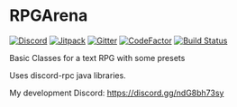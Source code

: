 # RPGArena
[![Discord](https://img.shields.io/discord/780295200534429756?logo=discord)](https://discord.gg/ndG8bh73sy) [![Jitpack](https://jitpack.io/v/Rdna123/RPGArena.svg)](https://jitpack.io/#Rdna123/RPGArena) [![Gitter](https://badges.gitter.im/RPGArena/community.svg)](https://gitter.im/RPGArena/community?utm_source=badge&utm_medium=badge&utm_campaign=pr-badge) [![CodeFactor](https://www.codefactor.io/repository/github/rdna123/rpgarena/badge/main)](https://www.codefactor.io/repository/github/rdna123/rpgarena/overview/main) [![Build Status](https://travis-ci.com/Rdna123/RPGArena.svg?branch=main)](https://travis-ci.com/Rdna123/RPGArena)

Basic Classes for a text RPG with some presets

Uses discord-rpc java libraries.

My development Discord: <https://discord.gg/ndG8bh73sy>
